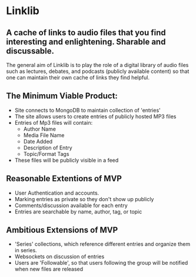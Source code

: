 # Linklib
## A cache of links to audio files that you find interesting and enlightening. Sharable and discussable. 



The general aim of Linklib is to play the role of a digital library of audio files such as lectures, debates, and podcasts (publicly available content) so that one can maintain their own cache of links they find helpful.


## The Minimum Viable Product:

* Site connects to MongoDB to maintain collection of 'entries'
* The site allows users to create entries of publicly hosted MP3 files
* Entries of Mp3 files will contain:
  * Author Name
  * Media File Name
  * Date Added
  * Description of Entry
  * Topic/Format Tags
* These files will be publicly visible in a feed 



##  Reasonable Extentions of MVP

* User Authentication and accounts.
* Marking entries as private so they don't show up publicly
* Comments/discussion available for each entry
* Entries are searchable by name, author, tag, or topic


## Ambitious Extensions of MVP

* 'Series' collections, which reference different entries and organize them in series.
* Websockets on discussion of entries
* Users are 'Followable', so that users following the group will be notified when new files are released